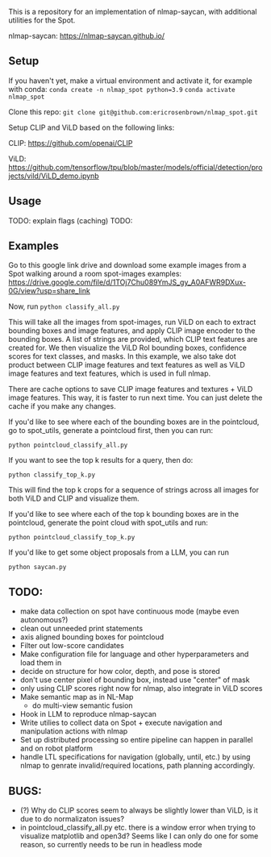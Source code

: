 This is a repository for an implementation of nlmap-saycan, with additional utilities for the Spot.

nlmap-saycan: https://nlmap-saycan.github.io/

## Setup
If you haven't yet, make a virtual environment and activate it, for example with conda:
`conda create -n nlmap_spot python=3.9`
`conda activate nlmap_spot`

Clone this repo:
`git clone git@github.com:ericrosenbrown/nlmap_spot.git`

Setup CLIP and ViLD based on the following links:

CLIP: https://github.com/openai/CLIP

ViLD: https://github.com/tensorflow/tpu/blob/master/models/official/detection/projects/vild/ViLD_demo.ipynb

## Usage
TODO: explain flags (caching)
TODO: 

## Examples
Go to this google link drive and download some example images from a Spot walking around a room
spot-images examples: https://drive.google.com/file/d/1TOj7Chu089YmJS_gy_A0AFWR9DXux-0G/view?usp=share_link

Now, run 
`python classify_all.py`

This will take all the images from spot-images, run ViLD on each to extract bounding boxes and image features, and apply CLIP image encoder to the bounding boxes. A list of strings are provided, which CLIP text features are created for. We then visualize the ViLD RoI bounding boxes, confidence scores for text classes, and masks. In this example, we also take dot product between CLIP image features and text features as well as ViLD image features and text features, which is used in full nlmap.

There are cache options to save CLIP image features and textures + ViLD image features. This way, it is faster to run next time. You can just delete the cache if you make any changes.

If you'd like to see where each of the bounding boxes are in the pointcloud, go to spot_utils, generate a pointcloud first, then you can run:

`python pointcloud_classify_all.py`

If you want to see the top k results for a query, then do:

`python classify_top_k.py`

This will find the top k crops for a sequence of strings across all images for both ViLD and CLIP and visualize them. 

If you'd like to see where each of the top k bounding boxes are in the pointcloud, generate the point cloud with spot_utils and run:

`python pointcloud_classify_top_k.py`

If you'd like to get some object proposals from a LLM, you can run

`python saycan.py`

## TODO:
- make data collection on spot have continuous mode (maybe even autonomous?)
- clean out unneeded print statements
- axis aligned bounding boxes for pointcloud
- Filter out low-score candidates
- Make configuration file for language and other hyperparameters and load them in
- decide on structure for how color, depth, and pose is stored
- don't use center pixel of bounding box, instead use "center" of mask
- only using CLIP scores right now for nlmap, also integrate in ViLD scores
- Make semantic map as in NL-Map
	- do multi-view semantic fusion
- Hook in LLM to reproduce nlmap-saycan
- Write utilies to collect data on Spot + execute navigation and manipulation actions with nlmap
- Set up distributed processing so entire pipeline can happen in parallel and on robot platform
- handle LTL specifications for navigation (globally, until, etc.) by using nlmap to genrate invalid/required locations, path planning accordingly.


## BUGS:
- (?) Why do CLIP scores seem to always be slightly lower than ViLD, is it due to do normalizaton issues?
- in pointcloud_classify_all.py etc. there is a window error when trying to visualize matplotlib and open3d? Seems like I can only do one for some reason, so currently needs to be run in headless mode
